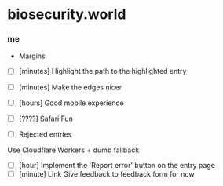 # biosecurity.world

### me
- Margins
- [ ] [minutes] Highlight the path to the highlighted entry
- [ ] [minutes] Make the edges nicer
 
- [ ] [hours] Good mobile experience
- [ ] [????] Safari Fun

- [ ] Rejected entries

Use Cloudflare Workers + dumb fallback
- [ ] [hour] Implement the 'Report error' button on the entry page
- [ ] [minute] Link Give feedback to feedback form for now
